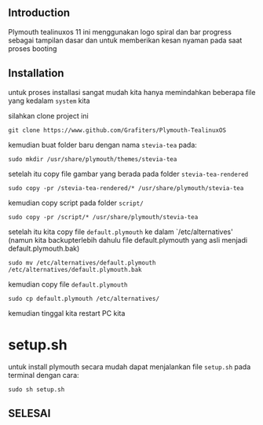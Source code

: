 ## Introduction
Plymouth tealinuxos 11 ini menggunakan logo spiral dan bar progress sebagai tampilan dasar
dan untuk memberikan kesan nyaman pada saat proses booting

## Installation
untuk proses installasi sangat mudah kita hanya memindahkan beberapa file yang kedalam `system` kita

silahkan clone project ini
```
git clone https://www.github.com/Grafiters/Plymouth-TealinuxOS
```

kemudian buat folder baru dengan nama `stevia-tea` pada:
```
sudo mkdir /usr/share/plymouth/themes/stevia-tea
```

setelah itu copy file gambar yang berada pada folder `stevia-tea-rendered`
```
sudo copy -pr /stevia-tea-rendered/* /usr/share/plymouth/stevia-tea
```

kemudian copy script pada folder `script/`
```
sudo copy -pr /script/* /usr/share/plymouth/stevia-tea
```

setelah itu kita copy file `default.plymouth` ke dalam `/etc/alternatives' (namun kita backupterlebih dahulu file default.plymouth yang asli menjadi default.plymouth.bak)
```
sudo mv /etc/alternatives/default.plymouth /etc/alternatives/default.plymouth.bak
```

kemudian copy file `default.plymouth`
```
sudo cp default.plymouth /etc/alternatives/
```

kemudian tinggal kita restart PC kita

# setup.sh
untuk install plymouth secara mudah dapat menjalankan file `setup.sh` pada terminal dengan cara:
```
sudo sh setup.sh
```

## SELESAI